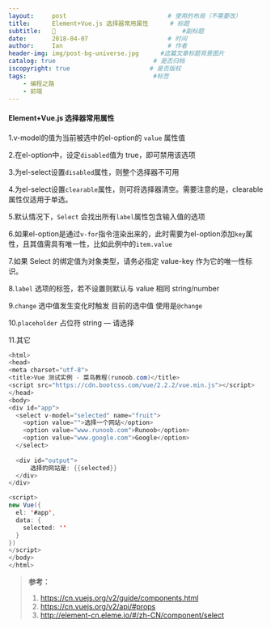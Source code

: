 ---layout:     post             				# 使用的布局（不需要改）title:      Element+Vue.js 选择器常用属性      # 标题 subtitle:   🎃 					  				#副标题date:       2018-04-07  					# 时间author:     Ian                  			# 作者header-img: img/post-bg-universe.jpg	  #这篇文章标题背景图片catalog: true                        	# 是否归档iscopyright: true                      # 是否版权tags:                              		#标签    - 编程之路    - 前端---#### Element+Vue.js 选择器常用属性1.v-model的值为当前被选中的el-option的 `value` 属性值2.在el-option中，设定`disabled`值为 true，即可禁用该选项3.为el-select设置`disabled`属性，则整个选择器不可用4.为el-select设置`clearable`属性，则可将选择器清空。需要注意的是，clearable属性仅适用于单选。5.默认情况下，`Select` 会找出所有`label`属性包含输入值的选项6.如果el-option是通过`v-for`指令渲染出来的，此时需要为el-option添加`key`属性，且其值需具有唯一性，比如此例中的`item.value`7.如果 Select 的绑定值为对象类型，请务必指定 value-key 作为它的唯一性标识。8.`label`	选项的标签，若不设置则默认与 value 相同	string/number9.`change`	选中值发生变化时触发	目前的选中值      使用是`@change`10.`placeholder`	占位符	string	—	请选择11.其它 <el-select style="width: 80%"/>```java<html><head><meta charset="utf-8"><title>Vue 测试实例 - 菜鸟教程(runoob.com)</title><script src="https://cdn.bootcss.com/vue/2.2.2/vue.min.js"></script></head><body><div id="app">  <select v-model="selected" name="fruit">    <option value="">选择一个网站</option>    <option value="www.runoob.com">Runoob</option>    <option value="www.google.com">Google</option>  </select>   <div id="output">      选择的网站是: {{selected}}  </div></div><script>new Vue({  el: '#app',  data: {	selected: ''   }})</script></body></html>```> **参考：**<br>> 1. <https://cn.vuejs.org/v2/guide/components.html><br>> 2. <https://cn.vuejs.org/v2/api/#props><br>> 3. <http://element-cn.eleme.io/#/zh-CN/component/select>